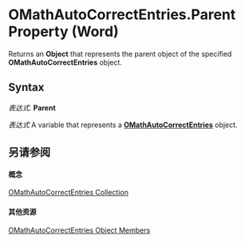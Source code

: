 
# OMathAutoCorrectEntries.Parent Property (Word)

Returns an  **Object** that represents the parent object of the specified **OMathAutoCorrectEntries** object.


## Syntax

 _表达式_. **Parent**

 _表达式_ A variable that represents a **[OMathAutoCorrectEntries](3dd3bfab-3248-1832-5f86-68b3110e365b.md)** object.


## 另请参阅


#### 概念


[OMathAutoCorrectEntries Collection](3dd3bfab-3248-1832-5f86-68b3110e365b.md)
#### 其他资源


[OMathAutoCorrectEntries Object Members](http://msdn.microsoft.com/library/0aa49ee9-24a0-cf03-e3c3-836fce5eb77b%28Office.15%29.aspx)